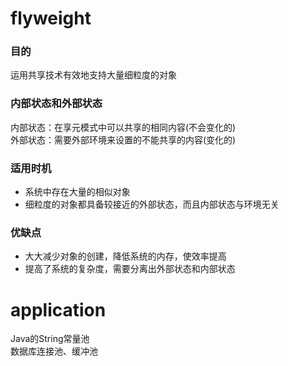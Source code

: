 # flyweight
### 目的
运用共享技术有效地支持大量细粒度的对象

### 内部状态和外部状态
内部状态：在享元模式中可以共享的相同内容(不会变化的)    
外部状态：需要外部环境来设置的不能共享的内容(变化的)  


### 适用时机
- 系统中存在大量的相似对象
- 细粒度的对象都具备较接近的外部状态，而且内部状态与环境无关

### 优缺点
- 大大减少对象的创建，降低系统的内存，使效率提高
- 提高了系统的复杂度，需要分离出外部状态和内部状态

# application
Java的String常量池  
数据库连接池、缓冲池  